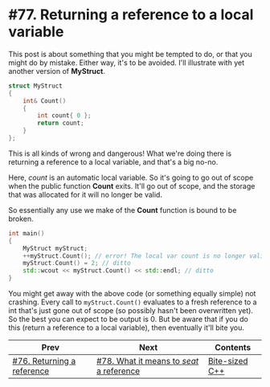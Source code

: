 # #77. Returning a reference to a local variable

This post is about something that you might be tempted to do, or that you might do by mistake. Either way, it's to be avoided. I'll illustrate with yet another version of **MyStruct**.

```cpp
struct MyStruct
{
    int& Count()
    {
        int count{ 0 };
        return count;
    }
};
```

This is all kinds of wrong and dangerous! What we're doing there is returning a reference to a local variable, and that's a big no-no.

Here, *count* is an automatic local variable. So it's going to go out of scope when the public function **Count** exits. It'll go out of scope, and the storage that was allocated for it will no longer be valid.

So essentially any use we make of the **Count** function is bound to be broken.

```cpp
int main()
{
    MyStruct myStruct;
    ++myStruct.Count(); // error! The local var count is no longer valid
    myStruct.Count() = 2; // ditto
    std::wcout << myStruct.Count() << std::endl; // ditto
}
```

You might get away with the above code (or something equally simple) not crashing. Every call to `myStruct.Count()` evaluates to a fresh reference to a int that's just gone out of scope (so possibly hasn't been overwritten yet). So the best you can expect to be output is 0. But be aware that if you do this (return a reference to a local variable), then eventually it'll bite you.

|Prev|Next|Contents|
|-|-|-|
|[#76. Returning a reference](076.md)|[#78. What it means to *seat* a reference](078.md)|[Bite-sized C++](../README.md)|
